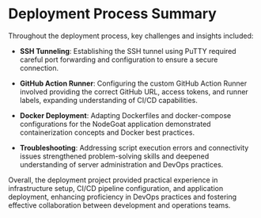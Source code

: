 # Deployment Process Summary

Throughout the deployment process, key challenges and insights included:

- **SSH Tunneling**: Establishing the SSH tunnel using PuTTY required careful port forwarding and configuration to ensure a secure connection.

- **GitHub Action Runner**: Configuring the custom GitHub Action Runner involved providing the correct GitHub URL, access tokens, and runner labels, expanding understanding of CI/CD capabilities.

- **Docker Deployment**: Adapting Dockerfiles and docker-compose configurations for the NodeGoat application demonstrated containerization concepts and Docker best practices.

- **Troubleshooting**: Addressing script execution errors and connectivity issues strengthened problem-solving skills and deepened understanding of server administration and DevOps practices.

Overall, the deployment project provided practical experience in infrastructure setup, CI/CD pipeline configuration, and application deployment, enhancing proficiency in DevOps practices and fostering effective collaboration between development and operations teams.
